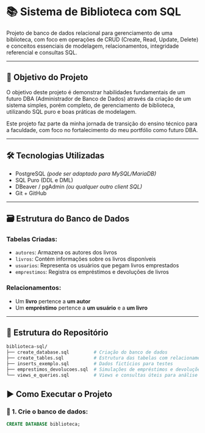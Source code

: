 # 📚 Sistema de Biblioteca com SQL

Projeto de banco de dados relacional para gerenciamento de uma biblioteca, com foco em operações de CRUD (Create, Read, Update, Delete) e conceitos essenciais de modelagem, relacionamentos, integridade referencial e consultas SQL.

---

## 🧠 Objetivo do Projeto

O objetivo deste projeto é demonstrar habilidades fundamentais de um futuro DBA (Administrador de Banco de Dados) através da criação de um sistema simples, porém completo, de gerenciamento de biblioteca, utilizando SQL puro e boas práticas de modelagem.

Este projeto faz parte da minha jornada de transição do ensino técnico para a faculdade, com foco no fortalecimento do meu portfólio como futuro DBA.

---

## 🛠️ Tecnologias Utilizadas

- PostgreSQL *(pode ser adaptado para MySQL/MariaDB)*
- SQL Puro (DDL e DML)
- DBeaver / pgAdmin *(ou qualquer outro client SQL)*
- Git + GitHub

---

## 🗃️ Estrutura do Banco de Dados

### Tabelas Criadas:

- `autores`: Armazena os autores dos livros
- `livros`: Contém informações sobre os livros disponíveis
- `usuarios`: Representa os usuários que pegam livros emprestados
- `emprestimos`: Registra os empréstimos e devoluções de livros

### Relacionamentos:

- Um **livro** pertence a **um autor**
- Um **empréstimo** pertence a **um usuário** e a **um livro**

---

## 📁 Estrutura do Repositório

```bash
biblioteca-sql/
├── create_database.sql         # Criação do banco de dados
├── create_tables.sql           # Estrutura das tabelas com relacionamentos
├── inserts_exemplo.sql         # Dados fictícios para testes
├── emprestimos_devolucoes.sql  # Simulações de empréstimos e devoluções
└── views_e_queries.sql         # Views e consultas úteis para análise
```

## ▶️ Como Executar o Projeto

### 🔧 1. Crie o banco de dados:
```sql
CREATE DATABASE biblioteca;
